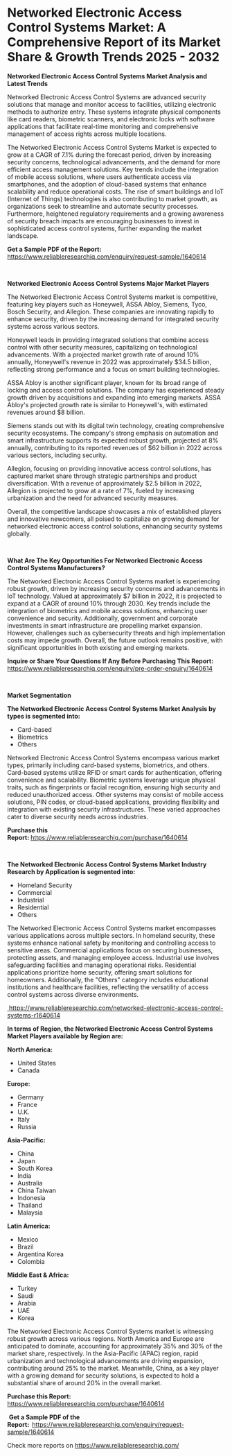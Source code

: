 <p><h1>Networked Electronic Access Control Systems Market: A Comprehensive Report of its Market Share & Growth Trends 2025 - 2032</h1></p><p><strong>Networked Electronic Access Control Systems Market Analysis and Latest Trends</strong></p>
<p><p>Networked Electronic Access Control Systems are advanced security solutions that manage and monitor access to facilities, utilizing electronic methods to authorize entry. These systems integrate physical components like card readers, biometric scanners, and electronic locks with software applications that facilitate real-time monitoring and comprehensive management of access rights across multiple locations. </p><p>The Networked Electronic Access Control Systems Market is expected to grow at a CAGR of 7.1% during the forecast period, driven by increasing security concerns, technological advancements, and the demand for more efficient access management solutions. Key trends include the integration of mobile access solutions, where users authenticate access via smartphones, and the adoption of cloud-based systems that enhance scalability and reduce operational costs. The rise of smart buildings and IoT (Internet of Things) technologies is also contributing to market growth, as organizations seek to streamline and automate security processes. Furthermore, heightened regulatory requirements and a growing awareness of security breach impacts are encouraging businesses to invest in sophisticated access control systems, further expanding the market landscape.</p></p>
<p><strong>Get a Sample PDF of the Report:&nbsp;</strong> <a href="https://www.reliableresearchiq.com/enquiry/request-sample/1640614?utm_campaign=2443&utm_medium=2&utm_source=Github&utm_content=ia&utm_term=23032025&utm_id=networked-electronic-access-control-systems">https://www.reliableresearchiq.com/enquiry/request-sample/1640614</a></p>
<p>&nbsp;</p>
<p><strong>Networked Electronic Access Control Systems Major Market Players</strong></p>
<p><p>The Networked Electronic Access Control Systems market is competitive, featuring key players such as Honeywell, ASSA Abloy, Siemens, Tyco, Bosch Security, and Allegion. These companies are innovating rapidly to enhance security, driven by the increasing demand for integrated security systems across various sectors.</p><p>Honeywell leads in providing integrated solutions that combine access control with other security measures, capitalizing on technological advancements. With a projected market growth rate of around 10% annually, Honeywell's revenue in 2022 was approximately $34.5 billion, reflecting strong performance and a focus on smart building technologies.</p><p>ASSA Abloy is another significant player, known for its broad range of locking and access control solutions. The company has experienced steady growth driven by acquisitions and expanding into emerging markets. ASSA Abloy's projected growth rate is similar to Honeywell's, with estimated revenues around $8 billion.</p><p>Siemens stands out with its digital twin technology, creating comprehensive security ecosystems. The company's strong emphasis on automation and smart infrastructure supports its expected robust growth, projected at 8% annually, contributing to its reported revenues of $62 billion in 2022 across various sectors, including security.</p><p>Allegion, focusing on providing innovative access control solutions, has captured market share through strategic partnerships and product diversification. With a revenue of approximately $2.5 billion in 2022, Allegion is projected to grow at a rate of 7%, fueled by increasing urbanization and the need for advanced security measures.</p><p>Overall, the competitive landscape showcases a mix of established players and innovative newcomers, all poised to capitalize on growing demand for networked electronic access control solutions, enhancing security systems globally.</p></p>
<p>&nbsp;</p>
<p><strong>What Are The Key Opportunities For Networked Electronic Access Control Systems Manufacturers?</strong></p>
<p><p>The Networked Electronic Access Control Systems market is experiencing robust growth, driven by increasing security concerns and advancements in IoT technology. Valued at approximately $7 billion in 2022, it is projected to expand at a CAGR of around 10% through 2030. Key trends include the integration of biometrics and mobile access solutions, enhancing user convenience and security. Additionally, government and corporate investments in smart infrastructure are propelling market expansion. However, challenges such as cybersecurity threats and high implementation costs may impede growth. Overall, the future outlook remains positive, with significant opportunities in both existing and emerging markets.</p></p>
<p><strong>Inquire or Share Your Questions If Any Before Purchasing This Report:</strong> <a href="https://www.reliableresearchiq.com/enquiry/pre-order-enquiry/1640614?utm_campaign=2443&utm_medium=2&utm_source=Github&utm_content=ia&utm_term=23032025&utm_id=networked-electronic-access-control-systems">https://www.reliableresearchiq.com/enquiry/pre-order-enquiry/1640614</a></p>
<p>&nbsp;</p>
<p><strong>Market Segmentation</strong></p>
<p><strong>The Networked Electronic Access Control Systems Market Analysis by types is segmented into:</strong></p>
<p><ul><li>Card-based</li><li>Biometrics</li><li>Others</li></ul></p>
<p><p>Networked Electronic Access Control Systems encompass various market types, primarily including card-based systems, biometrics, and others. Card-based systems utilize RFID or smart cards for authentication, offering convenience and scalability. Biometric systems leverage unique physical traits, such as fingerprints or facial recognition, ensuring high security and reduced unauthorized access. Other systems may consist of mobile access solutions, PIN codes, or cloud-based applications, providing flexibility and integration with existing security infrastructures. These varied approaches cater to diverse security needs across industries.</p></p>
<p><strong>Purchase this Report:&nbsp;</strong><a href="https://www.reliableresearchiq.com/purchase/1640614?utm_campaign=2443&utm_medium=2&utm_source=Github&utm_content=ia&utm_term=23032025&utm_id=networked-electronic-access-control-systems">https://www.reliableresearchiq.com/purchase/1640614</a></p>
<p>&nbsp;</p>
<p><strong>The Networked Electronic Access Control Systems Market Industry Research by Application is segmented into:</strong></p>
<p><ul><li>Homeland Security</li><li>Commercial</li><li>Industrial</li><li>Residential</li><li>Others</li></ul></p>
<p><p>The Networked Electronic Access Control Systems market encompasses various applications across multiple sectors. In homeland security, these systems enhance national safety by monitoring and controlling access to sensitive areas. Commercial applications focus on securing businesses, protecting assets, and managing employee access. Industrial use involves safeguarding facilities and managing operational risks. Residential applications prioritize home security, offering smart solutions for homeowners. Additionally, the "Others" category includes educational institutions and healthcare facilities, reflecting the versatility of access control systems across diverse environments.</p></p>
<p><a href="https://www.reliableresearchiq.com/networked-electronic-access-control-systems-r1640614?utm_campaign=2443&utm_medium=2&utm_source=Github&utm_content=ia&utm_term=23032025&utm_id=networked-electronic-access-control-systems">&nbsp;https://www.reliableresearchiq.com/networked-electronic-access-control-systems-r1640614</a></p>
<p><strong>In terms of Region, the Networked Electronic Access Control Systems Market Players available by Region are:</strong></p>
<p>
    <p> <strong> North America: </strong>
        <ul>
            <li>United States</li>
            <li>Canada</li>
        </ul>
        </p> 
    <p> <strong> Europe: </strong>
        <ul>
            <li>Germany</li>
            <li>France</li>
            <li>U.K.</li>
            <li>Italy</li>
            <li>Russia</li>
        </ul>
        </p> 
    <p> <strong> Asia-Pacific: </strong>
        <ul>
            <li>China</li>
            <li>Japan</li>
            <li>South Korea</li>
            <li>India</li>
            <li>Australia</li>
            <li>China Taiwan</li>
            <li>Indonesia</li>
            <li>Thailand</li>
            <li>Malaysia</li>
        </ul>
        </p> 
    <p> <strong> Latin America: </strong>
        <ul>
            <li>Mexico</li>
            <li>Brazil</li>
            <li>Argentina Korea</li>
            <li>Colombia</li>
        </ul>
        </p> 
    <p> <strong> Middle East & Africa: </strong>
        <ul>
            <li>Turkey</li>
            <li>Saudi</li>
            <li>Arabia</li>
            <li>UAE</li>
            <li>Korea</li>
        </ul>
    </p>
    </p>
<p><p>The Networked Electronic Access Control Systems market is witnessing robust growth across various regions. North America and Europe are anticipated to dominate, accounting for approximately 35% and 30% of the market share, respectively. In the Asia-Pacific (APAC) region, rapid urbanization and technological advancements are driving expansion, contributing around 25% to the market. Meanwhile, China, as a key player with a growing demand for security solutions, is expected to hold a substantial share of around 20% in the overall market.</p></p>
<p><strong>Purchase this Report: </strong><a href="https://www.reliableresearchiq.com/purchase/1640614?utm_campaign=2443&utm_medium=2&utm_source=Github&utm_content=ia&utm_term=23032025&utm_id=networked-electronic-access-control-systems">https://www.reliableresearchiq.com/purchase/1640614</a></p>
<p>&nbsp;<strong>Get a Sample PDF of the Report:&nbsp;&nbsp;</strong><a href="https://www.reliableresearchiq.com/enquiry/request-sample/1640614?utm_campaign=2443&utm_medium=2&utm_source=Github&utm_content=ia&utm_term=23032025&utm_id=networked-electronic-access-control-systems">https://www.reliableresearchiq.com/enquiry/request-sample/1640614</a></p>
<p><strong></strong></p>
<p>Check more reports on <a href="https://www.reliableresearchiq.com/?utm_campaign=2443&utm_medium=2&utm_source=Github&utm_content=ia&utm_term=23032025&utm_id=networked-electronic-access-control-systems">https://www.reliableresearchiq.com/</a></p>
